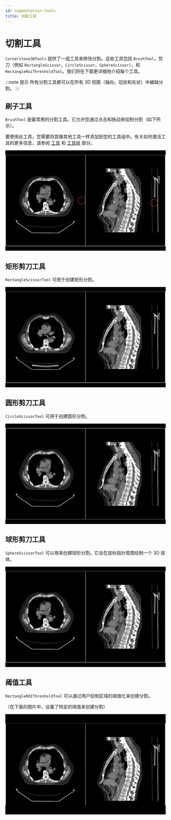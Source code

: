 ```yaml
---
id: segmentation-tools
title: 切割工具
---
```


# 切割工具

`Cornerstone3DTools` 提供了一组工具来修改分割。这些工具包括 `BrushTool`，剪刀（例如 `RectangleScissor`，`CircleScissor`，`SphereScissor`），和 `RectangleRoiThresholdTool`。我们将在下面更详细地介绍每个工具。

:::note 提示
所有分割工具都可以在所有 3D 视图（轴向，冠状和矢状）中编辑分割。
:::

## 刷子工具

`BrushTool` 是最常用的分割工具。它允许您通过点击和拖动来绘制分割（如下所示）。

要使用此工具，您需要将其像其他工具一样添加到您的工具组中。有关如何激活工具的更多信息，请参阅 [工具](../tools.md#adding-tools) 和 [工具组](../toolGroups.md#toolgroup-creation-and-tool-addition) 部分。

![](../../../assets/brush-tool.gif)

## 矩形剪刀工具

`RectangleScissorTool` 可用于创建矩形分割。

![](../../../assets/rectangle-scissor.gif)

## 圆形剪刀工具

`CircleScissorTool` 可用于创建圆形分割。

![](../../../assets/circle-scissor.gif)

## 球形剪刀工具

`SphereScissorTool` 可以用来创建球形分割。它会在鼠标指针周围绘制一个 3D 球体。

![](../../../assets/sphere-scissor.gif)

## 阈值工具

`RectangleROIThresholdTool` 可以通过用户绘制区域的阈值化来创建分割。

（在下面的图片中，设置了特定的阈值来创建分割）

![](../../../assets/threshold-segmentation-tool.gif)